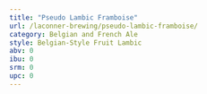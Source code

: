 ```yaml
---
title: "Pseudo Lambic Framboise"
url: /laconner-brewing/pseudo-lambic-framboise/
category: Belgian and French Ale
style: Belgian-Style Fruit Lambic
abv: 0
ibu: 0
srm: 0
upc: 0
---
```


